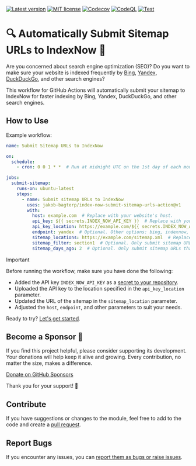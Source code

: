 [![Latest version](https://img.shields.io/static/v1?label=version&message=1.0.12&color=yellowgreen)](https://github.com/jakob-bagterp/index-now-submit-sitemap-urls-action/releases/latest)
[![MIT license](https://img.shields.io/static/v1?label=license&message=MIT&color=blue)](https://github.com/jakob-bagterp/index-now-submit-sitemap-urls-action/blob/master/LICENSE.md)
[![Codecov](https://codecov.io/gh/jakob-bagterp/index-now-submit-sitemap-urls-action/branch/master/graph/badge.svg?token=PEGUV7IL8T)](https://codecov.io/gh/jakob-bagterp/index-now-submit-sitemap-urls-action)
[![CodeQL](https://github.com/jakob-bagterp/index-now-submit-sitemap-urls-action/actions/workflows/codeql.yml/badge.svg)](https://github.com/jakob-bagterp/index-now-submit-sitemap-urls-action/actions/workflows/codeql.yml)
[![Test](https://github.com/jakob-bagterp/index-now-submit-sitemap-urls-action/actions/workflows/test.yml/badge.svg)](https://github.com/jakob-bagterp/index-now-submit-sitemap-urls-action/actions/workflows/test.yml)

# 🔍 Automatically Submit Sitemap URLs to IndexNow 🔎
Are you concerned about search engine optimization (SEO)? Do you want to make sure your website is indexed frequently by [Bing](https://www.bing.com/indexnow), [Yandex](https://yandex.com/indexnow), [DuckDuckGo](https://duckduckgo.com/), and other search engines?

This workflow for GitHub Actions will automatically submit your sitemap to IndexNow for faster indexing by Bing, Yandex, DuckDuckGo, and other search engines.

## How to Use
Example workflow:

```yaml
name: Submit Sitemap URLs to IndexNow

on:
  schedule:
    - cron: 0 0 1 * *  # Run at midnight UTC on the 1st day of each month.

jobs:
  submit-sitemap:
    runs-on: ubuntu-latest
    steps:
      - name: Submit sitemap URLs to IndexNow
        uses: jakob-bagterp/index-now-submit-sitemap-urls-action@v1
        with:
          host: example.com  # Replace with your website's host.
          api_key: ${{ secrets.INDEX_NOW_API_KEY }}  # Replace with your IndexNow API key.
          api_key_location: https://example.com/${{ secrets.INDEX_NOW_API_KEY }}.txt  # Replace with your IndexNow API key location.
          endpoint: yandex  # Optional. Other options: bing, indexnow, naver, seznam, yandex, yep. Default is Bing.
          sitemap_locations: https://example.com/sitemap.xml  # Replace with your sitemap location
          sitemap_filter: section1  # Optional. Only submit sitemap URLs that contain "section1" or match a regular expression "r'(section1)|(section2)'".
          sitemap_days_ago: 2  # Optional. Only submit sitemap URLs that have been modified recently, e.g. 1, 2, or more days ago.
```

> [!IMPORTANT]
> Before running the workflow, make sure you have done the following:
>
> * Added the API key `INDEX_NOW_API_KEY` as a [secret to your repository](https://docs.github.com/en/actions/security-for-github-actions/security-guides/using-secrets-in-github-actions).
> * Uploaded the API key to the location specified in the `api_key_location` parameter.
> * Updated the URL of the sitemap in the `sitemap_location` parameter.
> * Adjusted the `host`, `endpoint`, and other parameters to suit your needs.

Ready to try? [Let's get started](https://jakob-bagterp.github.io/index-now-submit-sitemap-urls-action/).

## Become a Sponsor 🏅
If you find this project helpful, please consider supporting its development. Your donations will help keep it alive and growing. Every contribution, no matter the size, makes a difference.

[Donate on GitHub Sponsors](https://github.com/sponsors/jakob-bagterp)

Thank you for your support! 🙌

## Contribute
If you have suggestions or changes to the module, feel free to add to the code and create a [pull request](https://github.com/jakob-bagterp/index-now-submit-sitemap-urls-action/pulls).

## Report Bugs
If you encounter any issues, you can [report them as bugs or raise issues](https://github.com/jakob-bagterp/index-now-submit-sitemap-urls-action/issues).
